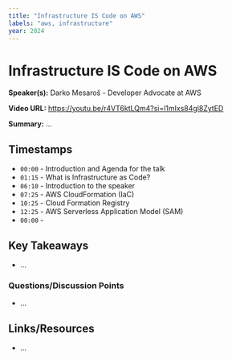 ```yaml
---
title: "Infrastructure IS Code on AWS"
labels: "aws, infrastructure"
year: 2024
---
```


# Infrastructure IS Code on AWS

**Speaker(s):** Darko Mesaroš - Developer Advocate at AWS

**Video URL:** https://youtu.be/r4VT6ktLQm4?si=l1mIxs84gl8ZytED

**Summary:** ...

## Timestamps

- `00:00` - Introduction and Agenda for the talk
- `01:15` - What is Infrastructure as Code?
- `06:10` - Introduction to the speaker
- `07:25` - AWS CloudFormation (IaC)
- `10:25` - Cloud Formation Registry
- `12:25` - AWS Serverless Application Model (SAM)
- `00:00` - 

## Key Takeaways

- ...

### Questions/Discussion Points

- ...

## Links/Resources

- ...
